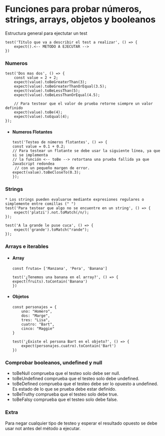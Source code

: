 # Funciones para probar números, strings, arrays, objetos y booleanos
Estructura general para ejectutar un test
```
test('Título que va a describir el test a realizar', () => {
    expect().<-- METODO A EJECUTAR -->
})
```

### Numeros
```
test('Dos mas dos', () => {
    const value = 2 + 2;
    expect(value).toBeGreaterThan(3);
    expect(value).toBeGreaterThanOrEqual(3.5);
    expect(value).toBeLessThan(5);
    expect(value).toBeLessThanOrEqual(4.5);
  
    // Para testear que el valor de prueba retorne siempre un valor definido
    expect(value).toBe(4);
    expect(value).toEqual(4);
});
```
* #### Numeros Flotantes
    ```
    test('Testeo de números flotantes', () => {
    const value = 0.1 + 0.2;
    // Para testear un flotante se debe usar la siguiente línea, ya que si se implementa
	// la función <-- toBe --> retortana una prueba fallida ya que JavaScript redondea
	 // con un pequeño margen de error.
    expect(value).toBeCloseTo(0.3);
    });
    ```
### Strings
```
* Los strings pueden evaluarse mediante expresiones regulares o simplemente entre comillas (" ")
test('Para testear que algo no se encuentre en un string', () => {
    expect('platzi').not.toMatch(/n/);
});
  
test('A la grande le puse cuca', () => {
    expect('grande').toMatch("rande");
});
```
### Arrays e iterables
* #### Array
    ```
    const frutas= ['Manzana', 'Pera', 'Banana']

    test('¿Tenemos una banana en el array?', () => {
    expect(fruits).toContain('Banana')
    })
    ```
* #### Objetos
    ```
    const personajes = {
        uno: "Homero",
        dos: "Marge",
        tres: "Lisa",
        cuatro: "Bart",
        cinco: "Maggie"
    }

    test('¿Existe el persona Bart en el objeto?', () => {
        expect(personajes.cuatro).toContain('Bart')
    })
    ```
### Comprobar booleanos, undefined y null
* toBeNull comprueba que el testeo solo debe ser null.
* toBeUndefined comprueba que el testeo solo debe undefined.
* toBeDefined comprueba que el testeo debe ser lo opuesto a undefined. Es estado de lo que se prueba debe estar definido.
* toBeTruthy comprueba que el testeo solo debe true.
* toBeFalsy comprueba que el testeo solo debe false.
### Extra
Para negar cualquier tipo de testeo y esperar el resultado opuesto se debe usar not antes del método a ejecutar.


